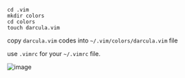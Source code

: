 ```shell
cd .vim
mkdir colors
cd colors
touch darcula.vim
```

copy `darcula.vim` codes into `~/.vim/colors/darcula.vim` file

use `.vimrc` for your `~/.vimrc` file.

![image](https://user-images.githubusercontent.com/44297246/209336931-e9724f63-81c5-4b73-abe2-4c220578c793.png)
